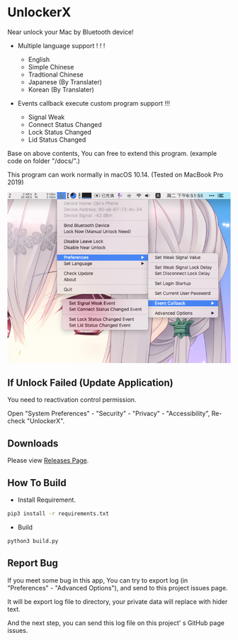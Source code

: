 # UnlockerX

Near unlock your Mac by Bluetooth device!

* Multiple language support ! ! !
  * English
  * Simple Chinese
  * Tradtional Chinese
  * Japanese (By Translater)
  * Korean (By Translater)

* Events callback execute custom program support !!!
  * Signal Weak
  * Connect Status Changed
  * Lock Status Changed
  * Lid Status Changed

Base on above contents, You can free to extend this program. (example code on folder "/docs/".)

This program can work normally in macOS 10.14. (Tested on MacBook Pro 2019)

![Thumbnail](docs/img/thumbnail_en.png)

## If Unlock Failed (Update Application)

You need to reactivation control permission.

Open "System Preferences" - "Security" - "Privacy" - "Accessibility", Re-check "UnlockerX".

## Downloads

Please view [Releases Page](../../releases).

## How To Build

* Install Requirement.

```bash
pip3 install -r requirements.txt
```

* Build

```bash
python3 build.py
```

## Report Bug

If you meet some bug in this app, You can try to export log (in "Preferences" - "Advanced Options"), and send to this project issues page.

It will be export log file to directory, your private data will replace with hider text.

And the next step, you can send this log file on this project' s GitHub page issues.
